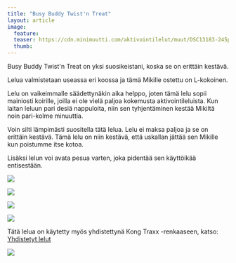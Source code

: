 ```yaml
---
title: "Busy Buddy Twist'n Treat"
layout: article
image:
  feature:
  teaser: https://cdn.minimuutti.com/aktivointilelut/muut/DSC13183-245px.jpg
  thumb:
---
```


Busy Buddy Twist'n Treat on yksi suosikeistani, koska se on erittäin kestävä.

Lelua valmistetaan useassa eri koossa ja tämä Mikille ostettu on L-kokoinen.

Lelu on vaikeimmalle säädettynäkin aika helppo, joten tämä lelu sopii mainiosti koirille, joilla ei ole vielä paljoa kokemusta aktivointileluista. Kun laitan leluun pari desiä nappuloita, niin sen tyhjentäminen kestää Mikiltä noin pari-kolme minuuttia.

Voin silti lämpimästi suositella tätä lelua. Lelu ei maksa paljoa ja se on erittäin kestävä. Tämä lelu on niin kestävä, että uskallan jättää sen Mikille kun poistumme itse kotoa.

Lisäksi lelun voi avata pesua varten, joka pidentää sen käyttöikää entisestään.

![](https://cdn.minimuutti.com/aktivointilelut/muut/DSC13183_2-800px.jpg)

![](https://cdn.minimuutti.com/aktivointilelut/muut/DSC13229_2-800px.jpg)

![](https://cdn.minimuutti.com/aktivointilelut/muut/DSC13236_2-800px.jpg)

![](https://cdn.minimuutti.com/aktivointilelut/muut/DSC13226_2-800px.jpg)

Tätä lelua on käytetty myös yhdistettynä Kong Traxx -renkaaseen, katso: [Yhdistetyt lelut](/aktivointilelut/yhdistetyt-lelut/)

[![](https://cdn.minimuutti.com/aktivointilelut/muut/DS11052-800px.jpg)](/aktivointilelut/yhdistetyt-lelut/)
